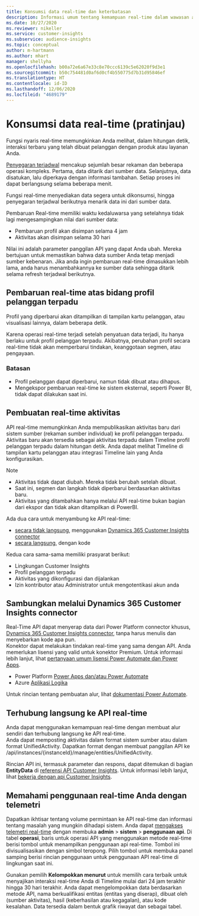 ```yaml
---
title: Konsumsi data real-time dan keterbatasan
description: Informasi umum tentang kemampuan real-time dalam wawasan audiens.
ms.date: 10/27/2020
ms.reviewer: nikeller
ms.service: customer-insights
ms.subservice: audience-insights
ms.topic: conceptual
author: m-hartmann
ms.author: mhart
manager: shellyha
ms.openlocfilehash: b00a72e6a67e33c8e70ccc6139c5e62020f9d3e1
ms.sourcegitcommit: b50c754481d0af6d0cf4b550775d7b31d95846ef
ms.translationtype: HT
ms.contentlocale: id-ID
ms.lasthandoff: 12/06/2020
ms.locfileid: "4689179"
---
```

# <a name="real-time-data-ingestion-preview"></a>Konsumsi data real-time (pratinjau)

Fungsi nyaris real-time memungkinkan Anda melihat, dalam hitungan detik, interaksi terbaru yang telah dibuat pelanggan dengan produk atau layanan Anda.

[Penyegaran terjadwal](system.md#schedule-tab) mencakup sejumlah besar rekaman dan beberapa operasi kompleks. Pertama, data ditarik dari sumber data. Selanjutnya, data disatukan, lalu diperkaya dengan informasi tambahan. Setiap proses ini dapat berlangsung selama beberapa menit.

Fungsi real-time menyediakan data segera untuk dikonsumsi, hingga penyegaran terjadwal berikutnya menarik data ini dari sumber data.

Pembaruan Real-time memiliki waktu kedaluwarsa yang setelahnya tidak lagi mengesampingkan nilai dari sumber data:

- Pembaruan profil akan disimpan selama 4 jam
- Aktivitas akan disimpan selama 30 hari

Nilai ini adalah parameter panggilan API yang dapat Anda ubah. Mereka bertujuan untuk memastikan bahwa data sumber Anda tetap menjadi sumber kebenaran. Jika anda ingin pembaruan real-time dimasukkan lebih lama, anda harus menambahkannya ke sumber data sehingga ditarik selama refresh terjadwal berikutnya.

## <a name="real-time-update-of-the-unified-customer-profile-fields"></a>Pembaruan real-time atas bidang profil pelanggan terpadu

Profil yang diperbarui akan ditampilkan di tampilan kartu pelanggan, atau visualisasi lainnya, dalam beberapa detik.

Karena operasi real-time terjadi setelah penyatuan data terjadi, itu hanya berlaku untuk profil pelanggan terpadu. Akibatnya, perubahan profil secara real-time tidak akan memperbarui tindakan, keanggotaan segmen, atau pengayaan.

### <a name="limitations"></a>Batasan

- Profil pelanggan dapat diperbarui, namun tidak dibuat atau dihapus.
- Mengekspor pembaruan real-time ke sistem eksternal, seperti Power BI, tidak dapat dilakukan saat ini.

## <a name="real-time-creation-of-activities"></a>Pembuatan real-time aktivitas

API real-time memungkinkan Anda mempublikasikan aktivitas baru dari sistem sumber (rekaman sumber individual) ke profil pelanggan terpadu. Aktivitas baru akan tersedia sebagai aktivitas terpadu dalam Timeline profil pelanggan terpadu dalam hitungan detik. Anda dapat melihat Timeline di tampilan kartu pelanggan atau integrasi Timeline lain yang Anda konfigurasikan.

> [!NOTE]
>
> - Aktivitas tidak dapat diubah. Mereka tidak berubah setelah dibuat.
> - Saat ini, segmen dan langkah tidak diperbarui berdasarkan aktivitas baru.
> - Aktivitas yang ditambahkan hanya melalui API real-time bukan bagian dari ekspor dan tidak akan ditampilkan di PowerBI.

Ada dua cara untuk menyambung ke API real-time:

- [secara tidak langsung](#connect-via-the-dynamics-365-customer-insights-connector), menggunakan [Dynamics 365 Customer Insights connector](https://docs.microsoft.com/connectors/customerinsights/)
- [secara langsung](#connect-directly-to-the-real-time-api), dengan kode

Kedua cara sama-sama memiliki prasyarat berikut:

- Lingkungan Customer Insights
- Profil pelanggan terpadu
- Aktivitas yang dikonfigurasi dan dijalankan
- Izin kontributor atau Administrator untuk mengotentikasi akun anda

## <a name="connect-via-the-dynamics-365-customer-insights-connector"></a>Sambungkan melalui Dynamics 365 Customer Insights connector

Real-Time API dapat menyerap data dari Power Platform connector khusus, [Dynamics 365 Customer Insights connector](https://docs.microsoft.com/connectors/customerinsights/), tanpa harus menulis dan menyebarkan kode apa pun.    
Konektor dapat melakukan tindakan real-time yang sama dengan API. Anda memerlukan lisensi yang valid untuk konektor Premium. Untuk informasi lebih lanjut, lihat [pertanyaan umum lisensi Power Automate dan Power Apps](https://docs.microsoft.com/power-platform/admin/powerapps-flow-licensing-faq).

- Power Platform [Power Apps dan/atau Power Automate](https://docs.microsoft.com/connectors/)
- Azure [Aplikasi Logika](https://docs.microsoft.com/azure/connectors/apis-list)

Untuk rincian tentang pembuatan alur, lihat [dokumentasi Power Automate](https://docs.microsoft.com/power-automate/).

## <a name="connect-directly-to-the-real-time-api"></a>Terhubung langsung ke API real-time

Anda dapat menggunakan kemampuan real-time dengan membuat alur sendiri dan terhubung langsung ke API real-time.    
Anda dapat memposting aktivitas dalam format sistem sumber atau dalam format UnifiedActivity. Dapatkan format dengan membuat panggilan API ke /api/instances/{instanceId}/manage/entities/UnifiedActivity.

Rincian API ini, termasuk parameter dan respons, dapat ditemukan di bagian **EntityData** di [referensi API Customer Insights](https://developer.ci.ai.dynamics.com/api-details#api=CustomerInsights). Untuk informasi lebih lanjut, lihat [bekerja dengan api Customer Insights](apis.md).

## <a name="understand-your-real-time-usage-with-telemetry"></a>Memahami penggunaan real-time Anda dengan telemetri

Dapatkan ikhtisar tentang volume permintaan ke API real-time dan informasi tentang masalah yang mungkin dihadapi sistem. Anda dapat [mengakses telemetri real-time](system.md#api-usage-tab) dengan membuka **admin** > **sistem** > **penggunaan api**. Di tabel **operasi**, baris untuk operasi API yang menggunakan metode real-time berisi tombol untuk menampilkan penggunaan api real-time. Tombol ini divisualisasikan dengan simbol teropong. Pilih tombol untuk membuka panel samping berisi rincian penggunaan untuk penggunaan API real-time di lingkungan saat ini.

Gunakan pemilih **Kelompokkan menurut** untuk memilih cara terbaik untuk menyajikan interaksi real-time Anda di Timeline mulai dari 24 jam terakhir hingga 30 hari terakhir. Anda dapat mengelompokkan data berdasarkan metode API, nama berkualifikasi entitas (entitas yang diserap), dibuat oleh (sumber aktivitas), hasil (keberhasilan atau kegagalan), atau kode kesalahan. Data tersedia dalam bentuk grafik riwayat dan sebagai tabel.
